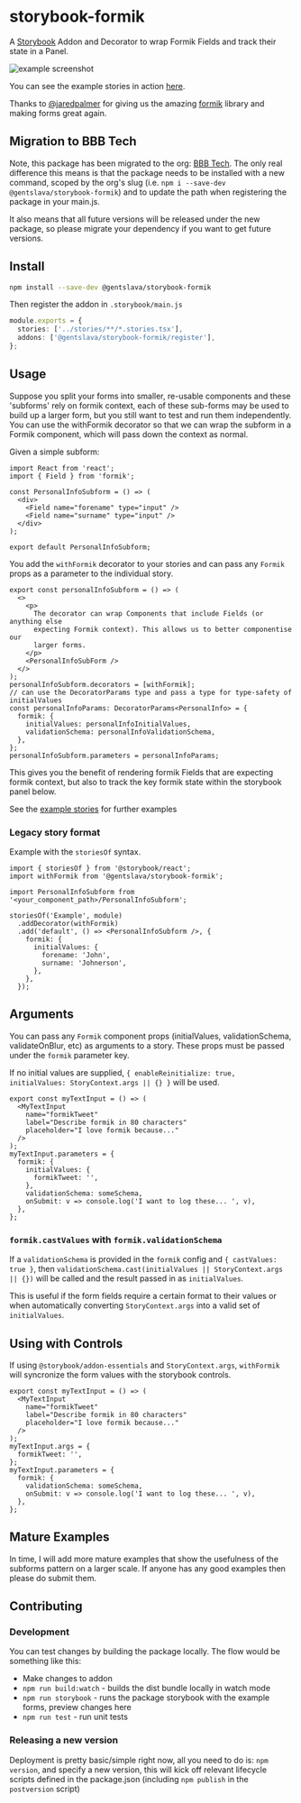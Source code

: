 # storybook-formik

A [Storybook](https://storybook.js.org/) Addon and Decorator to wrap Formik Fields and track their state in a Panel.

![example screenshot](https://user-images.githubusercontent.com/12024258/70381969-9c13b400-194b-11ea-8444-582933bf30f5.png)

You can see the example stories in action [here](https://gentslava.github.io/storybook-formik/).

Thanks to [@jaredpalmer](https://jaredpalmer.com/) for giving us the amazing [formik](https://github.com/jaredpalmer/formik) library and making forms great again.

## Migration to BBB Tech

Note, this package has been migrated to the org: [BBB Tech](https://github.com/gentslava). The only real difference this
means is that the package needs to be installed with a new command, scoped by the org's slug (i.e. `npm i --save-dev @gentslava/storybook-formik`)
and to update the path when registering the package in your main.js.

It also means that all future versions will be released under the new package, so please migrate your dependency if you
want to get future versions.

## Install

```sh
npm install --save-dev @gentslava/storybook-formik
```

Then register the addon in `.storybook/main.js`

```ts
module.exports = {
  stories: ['../stories/**/*.stories.tsx'],
  addons: ['@gentslava/storybook-formik/register'],
};
```

## Usage

Suppose you split your forms into smaller, re-usable components and these 'subforms' rely on formik context, each of these
sub-forms may be used to build up a larger form, but you still want to test and run them independently. You can use the withFormik
decorator so that we can wrap the subform in a Formik component, which will pass down the context as normal.

Given a simple subform:

```tsx
import React from 'react';
import { Field } from 'formik';

const PersonalInfoSubform = () => (
  <div>
    <Field name="forename" type="input" />
    <Field name="surname" type="input" />
  </div>
);

export default PersonalInfoSubform;
```

You add the `withFormik` decorator to your stories and can pass any `Formik` props as a parameter to the individual story.

```tsx
export const personalInfoSubform = () => (
  <>
    <p>
      The decorator can wrap Components that include Fields (or anything else
      expecting Formik context). This allows us to better componentise our
      larger forms.
    </p>
    <PersonalInfoSubForm />
  </>
);
personalInfoSubform.decorators = [withFormik];
// can use the DecoratorParams type and pass a type for type-safety of initialValues
const personalInfoParams: DecoratorParams<PersonalInfo> = {
  formik: {
    initialValues: personalInfoInitialValues,
    validationSchema: personalInfoValidationSchema,
  },
};
personalInfoSubform.parameters = personalInfoParams;
```

This gives you the benefit of rendering formik Fields that are expecting formik context, but also to track the key formik state
within the storybook panel below.

See the [example stories](https://github.com/gentslava/storybook-formik/blob/main/stories/) for further examples

### Legacy story format

Example with the `storiesOf` syntax.

```tsx
import { storiesOf } from '@storybook/react';
import withFormik from '@gentslava/storybook-formik';

import PersonalInfoSubform from '<your_component_path>/PersonalInfoSubform';

storiesOf('Example', module)
  .addDecorator(withFormik)
  .add('default', () => <PersonalInfoSubform />, {
    formik: {
      initialValues: {
        forename: 'John',
        surname: 'Johnerson',
      },
    },
  });
```

## Arguments

You can pass any `Formik` component props (initialValues, validationSchema, validateOnBlur, etc) as arguments to a story.
These props must be passed under the `formik` parameter key.

If no initial values are supplied, `{ enableReinitialize: true, initialValues: StoryContext.args || {} }` will be used.

```tsx
export const myTextInput = () => (
  <MyTextInput
    name="formikTweet"
    label="Describe formik in 80 characters"
    placeholder="I love formik because..."
  />
);
myTextInput.parameters = {
  formik: {
    initialValues: {
      formikTweet: '',
    },
    validationSchema: someSchema,
    onSubmit: v => console.log('I want to log these... ', v),
  },
};
```

### `formik.castValues` with `formik.validationSchema`

If a `validationSchema` is provided in the `formik` config and `{ castValues: true }`, then `validationSchema.cast(initialValues || StoryContext.args || {})` will be called and the result passed in as `initialValues`.

This is useful if the form fields require a certain format to their values or when automatically converting `StoryContext.args` into a valid set of `initialValues`.

## Using with Controls

If using `@storybook/addon-essentials` and `StoryContext.args`, `withFormik` will syncronize the form values with the storybook controls.

```tsx
export const myTextInput = () => (
  <MyTextInput
    name="formikTweet"
    label="Describe formik in 80 characters"
    placeholder="I love formik because..."
  />
);
myTextInput.args = {
  formikTweet: '',
};
myTextInput.parameters = {
  formik: {
    validationSchema: someSchema,
    onSubmit: v => console.log('I want to log these... ', v),
  },
};
```

## Mature Examples

In time, I will add more mature examples that show the usefulness of the subforms pattern on a larger scale. If anyone
has any good examples then please do submit them.

## Contributing

### Development

You can test changes by building the package locally. The flow would be something like this:

- Make changes to addon
- `npm run build:watch` - builds the dist bundle locally in watch mode
- `npm run storybook` - runs the package storybook with the example forms, preview changes here
- `npm run test` - run unit tests

### Releasing a new version

Deployment is pretty basic/simple right now, all you need to do is: `npm version`, and specify a new version, this will
kick off relevant lifecycle scripts defined in the package.json (including `npm publish` in the `postversion` script)

